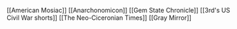 [[American Mosiac]]
[[Anarchonomicon]]
[[Gem State Chronicle]]
[[3rd's US Civil War shorts]]
[[The Neo-Ciceronian Times]]
[[Gray Mirror]]
